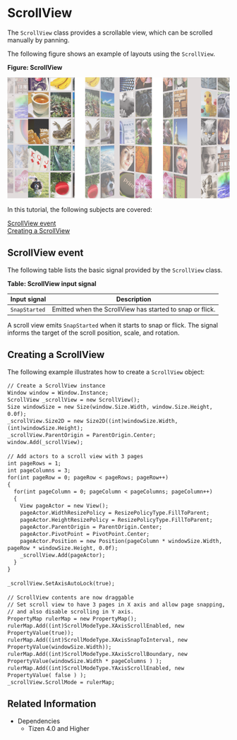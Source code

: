 # ScrollView

The `ScrollView` class provides a scrollable view, which can be scrolled manually by panning.

The following figure shows an example of layouts using the `ScrollView`.

**Figure: ScrollView**

![ScrollView](./media/scrollview.png)


In this tutorial, the following subjects are covered:

[ScrollView event](#1)<br>
[Creating a ScrollView](#2)<br>

<a name="1"></a>
## ScrollView event

The following table lists the basic signal provided by the `ScrollView` class.

**Table: ScrollView input signal**

| Input signal    | Description                                               |
| --------------- | --------------------------------------------------------- |
| `SnapStarted`   | Emitted when the ScrollView has started to snap or flick. |

A scroll view emits `SnapStarted` when it starts to snap or flick. The signal informs the target of the scroll position, scale, and rotation.

<a name="2"></a>
## Creating a ScrollView

The following example illustrates how to create a `ScrollView` object:

```
// Create a ScrollView instance
Window window = Window.Instance;
ScrollView _scrollView = new ScrollView();
Size windowSize = new Size(window.Size.Width, window.Size.Height, 0.0f);
_scrollView.Size2D = new Size2D((int)windowSize.Width, (int)windowSize.Height);
_scrollView.ParentOrigin = ParentOrigin.Center;
window.Add(_scrollView);

// Add actors to a scroll view with 3 pages
int pageRows = 1;
int pageColumns = 3;
for(int pageRow = 0; pageRow < pageRows; pageRow++)
{
  for(int pageColumn = 0; pageColumn < pageColumns; pageColumn++)
  {
    View pageActor = new View();
    pageActor.WidthResizePolicy = ResizePolicyType.FillToParent;
    pageActor.HeightResizePolicy = ResizePolicyType.FillToParent;
    pageActor.ParentOrigin = ParentOrigin.Center;
    pageActor.PivotPoint = PivotPoint.Center;
    pageActor.Position = new Position(pageColumn * windowSize.Width, pageRow * windowSize.Height, 0.0f);
    _scrollView.Add(pageActor);
  }
}

_scrollView.SetAxisAutoLock(true);

// ScrollView contents are now draggable
// Set scroll view to have 3 pages in X axis and allow page snapping,
// and also disable scrolling in Y axis.
PropertyMap rulerMap = new PropertyMap();
rulerMap.Add((int)ScrollModeType.XAxisScrollEnabled, new PropertyValue(true));
rulerMap.Add((int)ScrollModeType.XAxisSnapToInterval, new PropertyValue(windowSize.Width));
rulerMap.Add((int)ScrollModeType.XAxisScrollBoundary, new PropertyValue(windowSize.Width * pageColumns ) );
rulerMap.Add((int)ScrollModeType.YAxisScrollEnabled, new PropertyValue( false ) );
_scrollView.ScrollMode = rulerMap;
```

## Related Information
- Dependencies
  -   Tizen 4.0 and Higher
